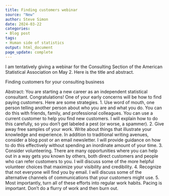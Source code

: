 ```yaml
---
title: Finding customers webinar
source: "New"
author: Steve Simon
date: 2024-03-22
categories:
- Blog post
tags:
- Human side of statistics
output: html_document
page_update: complete
---
```


I am tentatively giving a webinar for the Consulting Section of the American Statistical Association on May 2. Here is the title and abstract.

<!---more--->

Finding customers for your consulting business

Abstract: You are starting a new career as an independent statistical consultant. Congratulations! One of your early concerns will be how to find paying customers. Here are some strategies. 1. Use word of mouth, one person telling another person about who you are and what you do. You can do this with friends, family, and professional colleagues. You can use a current customer to help you find new customers. I will explain how to do this carefully, so you don’t get labeled a pest (or worse, a spammer). 2. Give away free samples of your work. Write about things that illustrate your knowledge and experience. In addition to traditional writing avenues, consider a blog post or an email newsletter. I will provide guidance on how to do this effectively without spending an inordinate amount of your time. 3. Consider volunteering. There are many opportunities where you can help out in a way gets you known by others, both direct customers and people who can refer customers to you. I will discuss some of the more helpful volunteer choices that maximize your visibility and credibility. 4. Recognize that not everyone will find you by email. I will discuss some of the alternative channels of communications that your customers might use. 5. Most importantly, turn all of these efforts into regular work habits. Pacing is important. Don’t do a flurry of work and then burn out.
